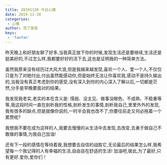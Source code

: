 ```yaml
---
title: 20191130 今日心情
date: 2019-11-30
categories:
 - 心情
author: 范了饭饭
keys:
 - 'fanfan'
---
```


昨天晚上和好朋友聊了好多,当我真正放下你的时候,发现生活还是要继续,生活还是挺美好的,不过怎么样,我都要好好的活下去,这也是证明我的一种简单方法。

虽然我原来没有经历过大风大浪,但是我越来越发现,喜欢一个人、爱一个人,不仅仅只是为了对她付出,付出虽然能感动你,但是始终无法让你喜欢我,感动不是持久输出的,当我没有真正考虑到你的感受,没有深入到你的内心深入了解以后,一切都是茫然,分手是早晚要面对的结果。

我发现我老实,老实的本在含义是: 懦弱、没主见、做事没眼色、不成熟、不稳重等等,我这段时间一直在剖析我的性格,剖析发生的事情,剖析我自己,里里外外的发现,我有很多的缺点,但是就像你说的,一时半会我也改不了,你要往前走又何必拖着一个累赘呢?

我想我不要在成为这样的人,我要去慢慢的从生活中去发现,去改变,去勇于做自己不敢做的事情,为我自己加油!

还有下一段的感情在等待着我,我想要去自信的战胜它,无论最后的结果怎么样,我希望每一个我记得的人有幸福的生活,自由自在舒适的生活! 加油吧,彼此,为了最好,只有更好.爱你,爱你们！





